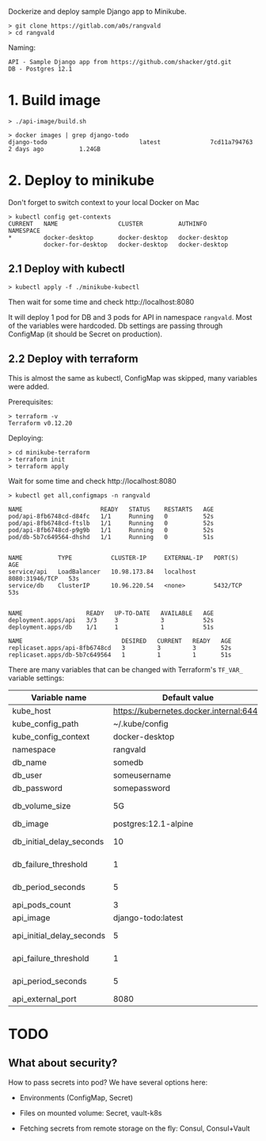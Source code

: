 Dockerize and deploy sample Django app to Minikube.

```shell script
> git clone https://gitlab.com/a0s/rangvald
> cd rangvald
``` 

Naming:

    API - Sample Django app from https://github.com/shacker/gtd.git
    DB - Postgres 12.1

# 1. Build image

```shell script
> ./api-image/build.sh

> docker images | grep django-todo
django-todo                          latest              7cd11a794763        2 days ago          1.24GB
```

# 2. Deploy to minikube

Don't forget to switch context to your local Docker on Mac

```shell script
> kubectl config get-contexts
CURRENT   NAME                 CLUSTER          AUTHINFO                NAMESPACE
*         docker-desktop       docker-desktop   docker-desktop
          docker-for-desktop   docker-desktop   docker-desktop
```

## 2.1 Deploy with kubectl

```shell script
> kubectl apply -f ./minikube-kubectl
```
Then wait for some time and check http://localhost:8080

It will deploy 1 pod for DB and 3 pods for API in namespace `rangvald`. 
Most of the variables were hardcoded. 
Db settings are passing through ConfigMap (it should be Secret on production).  

## 2.2 Deploy with terraform

This is almost the same as kubectl, ConfigMap was skipped, many variables were added.

Prerequisites:

```shell script
> terraform -v
Terraform v0.12.20
```

Deploying:

```shell script
> cd minikube-terraform
> terraform init
> terraform apply
```

Wait for some time and check http://localhost:8080

```shell script
> kubectl get all,configmaps -n rangvald

NAME                      READY   STATUS    RESTARTS   AGE
pod/api-8fb6748cd-d84fc   1/1     Running   0          52s
pod/api-8fb6748cd-ftslb   1/1     Running   0          52s
pod/api-8fb6748cd-p9g9b   1/1     Running   0          52s
pod/db-5b7c649564-dhshd   1/1     Running   0          51s


NAME          TYPE           CLUSTER-IP     EXTERNAL-IP   PORT(S)          AGE
service/api   LoadBalancer   10.98.173.84   localhost     8080:31946/TCP   53s
service/db    ClusterIP      10.96.220.54   <none>        5432/TCP         53s


NAME                  READY   UP-TO-DATE   AVAILABLE   AGE
deployment.apps/api   3/3     3            3           52s
deployment.apps/db    1/1     1            1           51s

NAME                            DESIRED   CURRENT   READY   AGE
replicaset.apps/api-8fb6748cd   3         3         3       52s
replicaset.apps/db-5b7c649564   1         1         1       51s
```

There are many variables that can be changed with Terraform's `TF_VAR_` variable settings:

| Variable name             | Default value                           | Description                                              |
|---------------------------|-----------------------------------------|----------------------------------------------------------|
| kube_host                 | https://kubernetes.docker.internal:6443 |                                                          |
| kube_config_path          | ~/.kube/config                          |                                                          |
| kube_config_context       | docker-desktop                          |                                                          |
| namespace                 | rangvald                                |                                                          |
| db_name                   | somedb                                  |                                                          |
| db_user                   | someusername                            |                                                          |
| db_password               | somepassword                            | Password for DB!                                         |
| db_volume_size            | 5G                                      | Capacity for PersistentVolume and  PersistentVolumeClaim |
| db_image                  | postgres:12.1-alpine                    |                                                          |
| db_initial_delay_seconds  | 10                                      | readinessProbe.initialDelaySeconds for DB                |
| db_failure_threshold      | 1                                       | readinessProbe.failureThreshold for DB                   |
| db_period_seconds         | 5                                       | readinessProbe.periodSeconds for DB                      |
| api_pods_count            | 3                                       | Number of api's replicas                                 |
| api_image                 | django-todo:latest                      |                                                          |
| api_initial_delay_seconds | 5                                       | readinessProbe.initialDelaySeconds for API               |
| api_failure_threshold     | 1                                       | readinessProbe.failureThreshold for API                  |
| api_period_seconds        | 5                                       | readinessProbe.periodSeconds for API                     |
| api_external_port         | 8080                                    | Localhost's port to open site                            |

# TODO

## What about security?

How to pass secrets into pod? We have several options here:

* Environments (ConfigMap, Secret)

* Files on mounted volume: Secret, vault-k8s     

* Fetching secrets from remote storage on the fly: Consul, Consul+Vault
